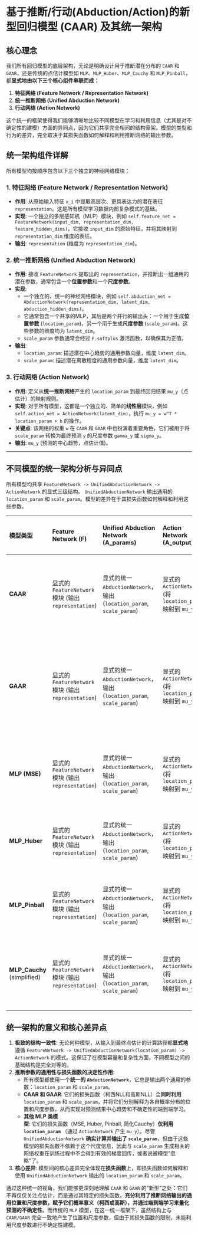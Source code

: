 # 基于推断/行动(Abduction/Action)的新型回归模型 (CAAR) 及其统一架构

## 核心理念

我们所有回归模型的底层架构，无论是明确设计用于推断潜在分布的 `CAAR` 和 `GAAR`，还是传统的点估计模型如 `MLP`、`MLP_Huber`、`MLP_Cauchy` 和 `MLP_Pinball`，都**显式地由以下三个核心组件串联而成**：

1.  **特征网络 (Feature Network / Representation Network)**
2.  **统一推断网络 (Unified Abduction Network)**
3.  **行动网络 (Action Network)**

这个统一的框架使得我们能够清晰地比较不同模型在学习和利用信息（尤其是对不确定性的建模）方面的异同点，因为它们共享完全相同的结构骨架。模型的类型和行为的差异，完全取决于其损失函数如何解释和利用推断网络的输出参数。

## 统一架构组件详解

所有模型均按顺序包含以下三个独立的神经网络模块：

### 1. 特征网络 (Feature Network / Representation Network)

*   **作用**: 从原始输入特征 `x_i` 中提取高层次、更具表达力的潜在表征 `representation`。这是所有模型学习数据内部复杂模式的基础。
*   **实现**: 一个独立的多层感知机（MLP）模块，例如 `self.feature_net = FeatureNetwork(input_dim, representation_dim, feature_hidden_dims)`。它接收 `input_dim` 的原始特征，并将其映射到 `representation_dim` 维度的表征。
*   **输出**: `representation` (维度为 `representation_dim`)。

### 2. 统一推断网络 (Unified Abduction Network)

*   **作用**: 接收 `FeatureNetwork` 提取出的 `representation`，并推断出一组通用的潜在参数，通常包含一个**位置参数**和一个**尺度参数**。
*   **实现**:
    *   一个独立的、统一的神经网络模块，例如 `self.abduction_net = AbductionNetwork(representation_dim, latent_dim, abduction_hidden_dims)`。
    *   它通常包含一个共享的MLP，其后是两个并行的输出头：一个用于生成**位置参数** (`location_param`)，另一个用于生成**尺度参数** (`scale_param`)。这些参数的维度均为 `latent_dim`。
    *   `scale_param` 参数通常会经过 `F.softplus` 激活函数，以确保其为正值。
*   **输出**:
    *   `location_param`: 描述潜在中心趋势的通用参数向量，维度 `latent_dim`。
    *   `scale_param`: 描述潜在离散程度的通用参数向量，维度 `latent_dim`。

### 3. 行动网络 (Action Network)

*   **作用**: 定义从**统一推断网络**产生的 `location_param` 到最终回归结果 `mu_y`（点估计）的映射规则。
*   **实现**: 对于所有模型，这都是一个独立的、简单的**线性层**模块，例如 `self.action_net = ActionNetwork(latent_dim)`，执行 `mu_y = w^T * location_param + b` 的操作。
*   **关键点**: 该网络的权重 `w` 在 `CAAR` 和 `GAAR` 中也扮演着重要角色，它们被用于将 `scale_param` 转换为最终预测 `y` 的尺度参数 `gamma_y` 或 `sigma_y`。
*   **输出**: `mu_y` (预测的中心趋势，点估计值)。

---

## 不同模型的统一架构分析与异同点

所有模型均共享 `FeatureNetwork -> UnifiedAbductionNetwork -> ActionNetwork` 的显式三级结构。
`UnifiedAbductionNetwork` 输出通用的 `location_param` 和 `scale_param`。模型的差异在于其损失函数如何解释和利用这些参数。

| 模型类型             | Feature Network (F)                               | Unified Abduction Network (A_params)                                   | Action Network (A_output)                                      | `scale_param` 的利用与学习 (通过损失函数决定)                        | 损失函数及对不确定性的建模 |
| :------------------- | :------------------------------------------------ | :------------------------------------------------------------- | :------------------------------------------------------------- | :------------------------------------------------------------------- | :------------------------- |
| **CAAR**             | 显式的 `FeatureNetwork` 模块 (输出 `representation`) | 显式的统一 `AbductionNetwork`，输出 (`location_param`, `scale_param`) | 显式的 `ActionNetwork` (将 `location_param` 映射到 `mu_y`)       | **充分利用**: `location_param` 被视为柯西位置 `l_i`，`scale_param` 被视为柯西尺度 `s_i`。`s_i` 结合 `action_net` 权重 (`|w|`) 计算 `gamma_y`，用于柯西NLL。 | **端到端学习**: 柯西NLL损失同时优化 `mu_y` 和 `gamma_y`，实现鲁棒的点估计与不确定性量化。 |
| **GAAR**             | 显式的 `FeatureNetwork` 模块 (输出 `representation`) | 显式的统一 `AbductionNetwork`，输出 (`location_param`, `scale_param`) | 显式的 `ActionNetwork` (将 `location_param` 映射到 `mu_y`)       | **充分利用**: `location_param` 被视为高斯均值 `mu_z`，`scale_param` 被视为高斯标准差 `sigma_z`。`sigma_z` 结合 `action_net` 权重 (`w^2`) 计算 `sigma_y`，用于高斯NLL。 | **端到端学习**: 高斯NLL损失同时优化 `mu_y` 和 `sigma_y`，实现点估计与不确定性量化。 |
| **MLP (MSE)**        | 显式的 `FeatureNetwork` 模块 (输出 `representation`) | 显式的统一 `AbductionNetwork`，输出 (`location_param`, `scale_param`) | 显式的 `ActionNetwork` (将 `location_param` 映射到 `mu_y`)       | **未被利用/学习**: `scale_param` 不参与MSE损失计算，相关权重不会得到有效更新。`location_param` 用于预测。 | **点估计**: 仅优化 `mu_y` (来自`location_param`)，使用MSE损失，不显式建模不确定性。对异常值敏感。 |
| **MLP_Huber**        | 显式的 `FeatureNetwork` 模块 (输出 `representation`) | 显式的统一 `AbductionNetwork`，输出 (`location_param`, `scale_param`) | 显式的 `ActionNetwork` (将 `location_param` 映射到 `mu_y`)       | **未被利用/学习**: 同MLP (MSE)。                                     | **点估计 (鲁棒)**: 使用Huber损失优化 `mu_y` (来自`location_param`)，对异常值具有一定的鲁棒性，但不显式建模不确定性。 |
| **MLP_Pinball**      | 显式的 `FeatureNetwork` 模块 (输出 `representation`) | 显式的统一 `AbductionNetwork`，输出 (`location_param`, `scale_param`) | 显式的 `ActionNetwork` (将 `location_param` 映射到 `mu_y`)       | **未被利用/学习**: 同MLP (MSE)。                                     | **分位数估计**: 使用Pinball损失优化 `mu_y` (来自`location_param`)，目标是预测给定分位数。不显式建模不确定性。 |
| **MLP_Cauchy** (simplified) | 显式的 `FeatureNetwork` 模块 (输出 `representation`) | 显式的统一 `AbductionNetwork`，输出 (`location_param`, `scale_param`) | 显式的 `ActionNetwork` (将 `location_param` 映射到 `mu_y`)       | **未被利用/学习**: 同MLP (MSE)。                                     | **点估计 (鲁棒)**: 使用简化柯西损失 (`log(1+err^2)`)优化 `mu_y` (来自`location_param`)，对异常值具有鲁棒性，但不显式建模不确定性。 |

## 统一架构的意义和核心差异点

1.  **极致的结构一致性**: 无论何种模型，从输入到最终点估计的计算路径都**显式地**遵循 `FeatureNetwork -> UnifiedAbductionNetwork(location_param) -> ActionNetwork` 的模式。这保证了在模型容量和复杂性方面，不同模型之间的基础结构是完全对等的。
2.  **推断参数的通用性与损失函数的决定性作用**:
    *   所有模型都使用一个**统一的 `AbductionNetwork`**，它总是输出两个通用的参数：`location_param` 和 `scale_param`。
    *   **CAAR 和 GAAR**: 它们的损失函数（柯西NLL和高斯NLL）会**同时利用** `location_param` 和 `scale_param`，并将它们分别解释为各自概率分布的位置和尺度参数，从而实现对预测结果中心趋势和不确定性的端到端学习。
    *   **其他 MLP 类模型**: 它们的损失函数（MSE, Huber, Pinball, 简化Cauchy）**仅利用 `location_param`** （通过 `ActionNetwork` 产生 `mu_y`）。尽管 `UnifiedAbductionNetwork` **确实计算并输出了 `scale_param`**，但由于这些模型的损失函数不依赖于这个尺度信息，因此与 `scale_param` 生成相关的网络权重在训练过程中不会得到有效的梯度回传，或者说被模型"忽略"了。
3.  **核心差异**: 模型间的核心差异完全体现在**损失函数**上，即损失函数如何解释和使用 `UnifiedAbductionNetwork` 输出的 `location_param` 和 `scale_param`。

通过这种统一的视角，我们能够更深刻地理解 `CAAR` 和 `GAAR` 的"新型"之处：它们不再仅仅关注点估计，而是通过其特定的损失函数，**充分利用了推断网络输出的通用位置和尺度参数，赋予它们概率意义（柯西或高斯），并通过端到端学习来量化预测的不确定性**。而传统的 `MLP` 模型，在这一统一框架下，虽然结构上与 `CAAR/GAAR` 完全一致地产生了位置和尺度参数，但由于其损失函数的限制，未能利用尺度参数进行不确定性建模。